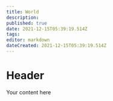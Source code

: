 ```yaml
---
title: World
description: 
published: true
date: 2021-12-15T05:39:19.514Z
tags: 
editor: markdown
dateCreated: 2021-12-15T05:39:19.514Z
---
```


# Header
Your content here